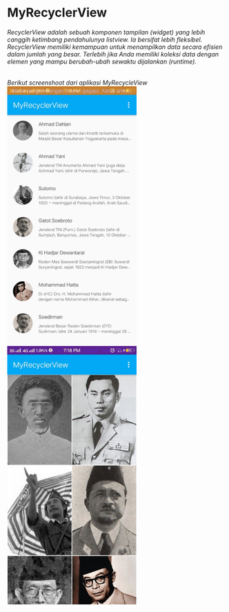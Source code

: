 # MyRecyclerView
<h6>RecyclerView adalah sebuah komponen tampilan (widget) yang lebih canggih ketimbang pendahulunya listview. Ia bersifat lebih fleksibel. RecyclerView memiliki kemampuan untuk menampilkan data secara efisien dalam jumlah yang besar. Terlebih jika Anda memiliki koleksi data dengan elemen yang mampu berubah-ubah sewaktu dijalankan (runtime).</h6>

<h6>Berikut screenshoot dari aplikasi MyRecycleView</6>

<img src="1.jpeg" height="600px" width="300px">
<img src="2.jpeg" height="600px" width="300px">
